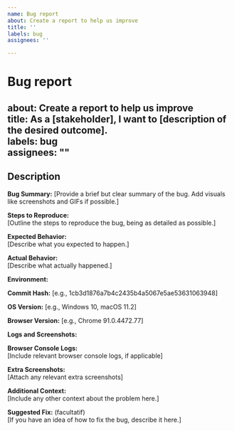 ```yaml
---
name: Bug report
about: Create a report to help us improve
title: ''
labels: bug
assignees: ''

---
```


Bug report  
===========

about: Create a report to help us improve  
title: As a [stakeholder], I want to [description of the desired outcome].  
labels: bug  
assignees: ""  
---  

## Description  

**Bug Summary:** [Provide a brief but clear summary of the bug. Add visuals  
like screenshots and GIFs if possible.]  

**Steps to Reproduce:**  
[Outline the steps to reproduce the bug, being as detailed as possible.]  

**Expected Behavior:**  
[Describe what you expected to happen.]  

**Actual Behavior:**  
[Describe what actually happened.]  

**Environment:**  

**Commit Hash:** [e.g., 1cb3d1876a7b4c2435b4a5067e5ae53631063948]  

**OS Version:** [e.g., Windows 10, macOS 11.2]  

**Browser Version:** [e.g., Chrome 91.0.4472.77]  

**Logs and Screenshots:**  

**Browser Console Logs:**  
[Include relevant browser console logs, if applicable]  

**Extra Screenshots:**  
[Attach any relevant extra screenshots]  

**Additional Context:**  
[Include any other context about the problem here.]  

**Suggested Fix:** (facultatif)  
[If you have an idea of how to fix the bug, describe it here.]

